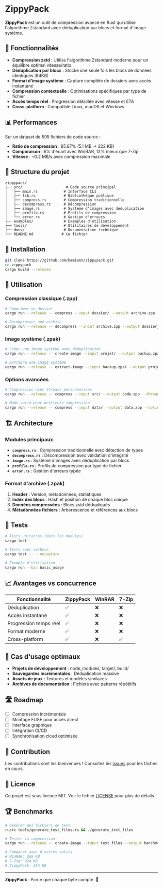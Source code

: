 # ZippyPack

**ZippyPack** est un outil de compression avancé en Rust qui utilise l'algorithme Zstandard avec déduplication par blocs et format d'image système.

## 🚀 Fonctionnalités

- **Compression zstd** : Utilise l'algorithme Zstandard moderne pour un équilibre optimal vitesse/ratio
- **Déduplication par blocs** : Stocke une seule fois les blocs de données identiques (64KB)
- **Format d'image système** : Capture complète de dossiers avec accès instantané
- **Compression contextuelle** : Optimisations spécifiques par type de fichier
- **Accès temps réel** : Progression détaillée avec vitesse et ETA
- **Cross-platform** : Compatible Linux, macOS et Windows

## 📊 Performances

Sur un dataset de 505 fichiers de code source :
- **Ratio de compression** : 95.67% (5.1 MB → 222 KB)
- **Comparaison** : 6% d'écart avec WinRAR, 12% mieux que 7-Zip
- **Vitesse** : ~0.2 MB/s avec compression maximale

## 📁 Structure du projet

```
zippypack/
├── src/                    # Code source principal
│   ├── main.rs            # Interface CLI
│   ├── lib.rs             # Bibliothèque publique
│   ├── compress.rs        # Compression traditionnelle
│   ├── decompress.rs      # Décompression
│   ├── image.rs           # Système d'images avec déduplication
│   ├── profile.rs         # Profils de compression
│   └── error.rs           # Gestion d'erreurs
├── examples/              # Exemples d'utilisation
├── tools/                 # Utilitaires de développement
├── docs/                  # Documentation technique
└── README.md             # Ce fichier
```

## 🔧 Installation

```bash
git clone https://github.com/kamionn/zippypack.git
cd zippypack
cargo build --release
```

## 📖 Utilisation

### Compression classique (.zpp)
```bash
# Comprimer un dossier
cargo run --release -- compress --input dossier/ --output archive.zpp --level 22

# Décompresser une archive
cargo run --release -- decompress --input archive.zpp --output dossier_restauré/
```

### Image système (.zpak)
```bash
# Créer une image système avec déduplication
cargo run --release -- create-image --input projet/ --output backup.zpak --level 22

# Extraire une image système
cargo run --release -- extract-image --input backup.zpak --output projet_restauré/
```

### Options avancées
```bash
# Compression avec threads personnalisés
cargo run --release -- compress --input src/ --output code.zpp --threads 8 --level 15

# Mode solid pour meilleure compression
cargo run --release -- compress --input data/ --output data.zpp --solid --level 22
```

## 🏗️ Architecture

### Modules principaux
- **`compress.rs`** : Compression traditionnelle avec détection de types
- **`decompress.rs`** : Décompression avec validation d'intégrité
- **`image.rs`** : Système d'images avec déduplication par blocs
- **`profile.rs`** : Profils de compression par type de fichier
- **`error.rs`** : Gestion d'erreurs typée

### Format d'archive (.zpak)
1. **Header** : Version, métadonnées, statistiques
2. **Index des blocs** : Hash et position de chaque bloc unique
3. **Données compressées** : Blocs zstd dédupliqués
4. **Métadonnées fichiers** : Arborescence et références aux blocs

## 🧪 Tests

```bash
# Tests unitaires (dans les modules)
cargo test

# Tests avec verbose
cargo test -- --nocapture

# Exemple d'utilisation
cargo run --bin basic_usage
```

## 📈 Avantages vs concurrence

| Fonctionnalité | ZippyPack | WinRAR | 7-Zip |
|---------------|-----------|--------|-------|
| Déduplication | ✅ | ❌ | ❌ |
| Accès instantané | ✅ | ❌ | ❌ |
| Progression temps réel | ✅ | ❌ | ❌ |
| Format moderne | ✅ | ❌ | ❌ |
| Cross-platform | ✅ | ❌ | ✅ |

## 🔬 Cas d'usage optimaux

- **Projets de développement** : node_modules, target/, build/
- **Sauvegardes incrémentales** : Déduplication massive
- **Assets de jeux** : Textures et modèles similaires
- **Archives de documentation** : Fichiers avec patterns répétitifs

## 🛣️ Roadmap

- [ ] Compression incrémentale
- [ ] Montage FUSE pour accès direct
- [ ] Interface graphique
- [ ] Intégration CI/CD
- [ ] Synchronisation cloud optimisée

## 🤝 Contribution

Les contributions sont les bienvenues ! Consultez les [issues](https://github.com/Kamionn/zippypack/issues) pour les tâches en cours.

## 📄 Licence

Ce projet est sous licence MIT. Voir le fichier [LICENSE](LICENSE) pour plus de détails.

## 🏆 Benchmarks

```bash
# Générer des fichiers de test
rustc tools/generate_test_files.rs && ./generate_test_files

# Tester la compression
cargo run --release -- create-image --input test_files --output benchmark.zpak --level 22

# Comparer avec d'autres outils
# WinRAR: 268 KB
# 7-Zip: 324 KB  
# ZippyPack: 284 KB
```

---

**ZippyPack** : Parce que chaque byte compte. 🚀
